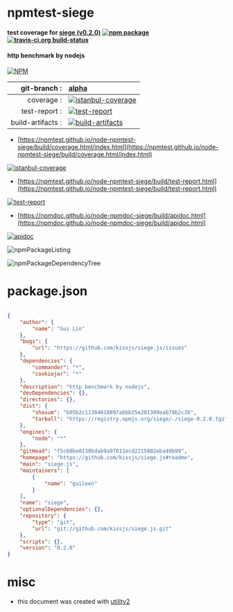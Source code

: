 # npmtest-siege

#### test coverage for  [siege (v0.2.0)](https://github.com/kissjs/siege.js#readme)  [![npm package](https://img.shields.io/npm/v/npmtest-siege.svg?style=flat-square)](https://www.npmjs.org/package/npmtest-siege) [![travis-ci.org build-status](https://api.travis-ci.org/npmtest/node-npmtest-siege.svg)](https://travis-ci.org/npmtest/node-npmtest-siege)

#### http benchmark by nodejs

[![NPM](https://nodei.co/npm/siege.png?downloads=true&downloadRank=true&stars=true)](https://www.npmjs.com/package/siege)

| git-branch : | [alpha](https://github.com/npmtest/node-npmtest-siege/tree/alpha)|
|--:|:--|
| coverage : | [![istanbul-coverage](https://npmtest.github.io/node-npmtest-siege/build/coverage.badge.svg)](https://npmtest.github.io/node-npmtest-siege/build/coverage.html/index.html)|
| test-report : | [![test-report](https://npmtest.github.io/node-npmtest-siege/build/test-report.badge.svg)](https://npmtest.github.io/node-npmtest-siege/build/test-report.html)|
| build-artifacts : | [![build-artifacts](https://npmtest.github.io/node-npmtest-siege/glyphicons_144_folder_open.png)](https://github.com/npmtest/node-npmtest-siege/tree/gh-pages/build)|

- [https://npmtest.github.io/node-npmtest-siege/build/coverage.html/index.html](https://npmtest.github.io/node-npmtest-siege/build/coverage.html/index.html)

[![istanbul-coverage](https://npmtest.github.io/node-npmtest-siege/build/screenCapture.buildCi.browser.%252Ftmp%252Fbuild%252Fcoverage.lib.html.png)](https://npmtest.github.io/node-npmtest-siege/build/coverage.html/index.html)

- [https://npmtest.github.io/node-npmtest-siege/build/test-report.html](https://npmtest.github.io/node-npmtest-siege/build/test-report.html)

[![test-report](https://npmtest.github.io/node-npmtest-siege/build/screenCapture.buildCi.browser.%252Ftmp%252Fbuild%252Ftest-report.html.png)](https://npmtest.github.io/node-npmtest-siege/build/test-report.html)

- [https://npmdoc.github.io/node-npmdoc-siege/build/apidoc.html](https://npmdoc.github.io/node-npmdoc-siege/build/apidoc.html)

[![apidoc](https://npmdoc.github.io/node-npmdoc-siege/build/screenCapture.buildCi.browser.%252Ftmp%252Fbuild%252Fapidoc.html.png)](https://npmdoc.github.io/node-npmdoc-siege/build/apidoc.html)

![npmPackageListing](https://npmtest.github.io/node-npmtest-siege/build/screenCapture.npmPackageListing.svg)

![npmPackageDependencyTree](https://npmtest.github.io/node-npmtest-siege/build/screenCapture.npmPackageDependencyTree.svg)



# package.json

```json

{
    "author": {
        "name": "Gui Lin"
    },
    "bugs": {
        "url": "https://github.com/kissjs/siege.js/issues"
    },
    "dependencies": {
        "commander": "*",
        "cookiejar": "*"
    },
    "description": "http benchmark by nodejs",
    "devDependencies": {},
    "directories": {},
    "dist": {
        "shasum": "b05b2c11384018897abbb25e201309eab78b2c36",
        "tarball": "https://registry.npmjs.org/siege/-/siege-0.2.0.tgz"
    },
    "engines": {
        "node": "*"
    },
    "gitHead": "f5c60be0130bdab9a97011ecd2215802eba49b99",
    "homepage": "https://github.com/kissjs/siege.js#readme",
    "main": "siege.js",
    "maintainers": [
        {
            "name": "guileen"
        }
    ],
    "name": "siege",
    "optionalDependencies": {},
    "repository": {
        "type": "git",
        "url": "git://github.com/kissjs/siege.js.git"
    },
    "scripts": {},
    "version": "0.2.0"
}
```



# misc
- this document was created with [utility2](https://github.com/kaizhu256/node-utility2)
